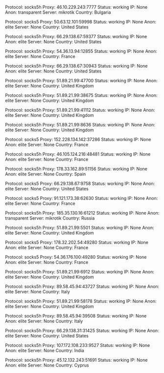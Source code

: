 Protocol: socks5h
Proxy: 46.10.229.243:7777
Status: working
IP: None
Anon: transparent
Server: mikrotik
Country: Bulgaria

Protocol: socks5
Proxy: 50.63.12.101:59998
Status: working
IP: None
Anon: elite
Server: None
Country: United States

Protocol: socks5h
Proxy: 66.29.138.67:59377
Status: working
IP: None
Anon: elite
Server: None
Country: United States

Protocol: socks5h
Proxy: 54.36.13.94:12855
Status: working
IP: None
Anon: elite
Server: None
Country: France

Protocol: socks5h
Proxy: 66.29.138.67:30943
Status: working
IP: None
Anon: elite
Server: None
Country: United States

Protocol: socks5h
Proxy: 51.89.21.99:47700
Status: working
IP: None
Anon: elite
Server: None
Country: United Kingdom

Protocol: socks5h
Proxy: 51.89.21.99:38675
Status: working
IP: None
Anon: elite
Server: None
Country: United Kingdom

Protocol: socks5h
Proxy: 51.89.21.99:41112
Status: working
IP: None
Anon: elite
Server: None
Country: United Kingdom

Protocol: socks5h
Proxy: 51.89.21.99:8636
Status: working
IP: None
Anon: elite
Server: None
Country: United Kingdom

Protocol: socks5
Proxy: 152.228.134.142:37286
Status: working
IP: None
Anon: elite
Server: None
Country: France

Protocol: socks5h
Proxy: 46.105.124.216:48481
Status: working
IP: None
Anon: elite
Server: None
Country: France

Protocol: socks5h
Proxy: 178.33.162.89:51156
Status: working
IP: None
Anon: elite
Server: None
Country: Spain

Protocol: socks5
Proxy: 66.29.138.67:9758
Status: working
IP: None
Anon: elite
Server: None
Country: United States

Protocol: socks5
Proxy: 91.121.173.38:62630
Status: working
IP: None
Anon: elite
Server: None
Country: France

Protocol: socks5h
Proxy: 185.35.130.16:61212
Status: working
IP: None
Anon: transparent
Server: mikrotik
Country: Russia

Protocol: socks5h
Proxy: 51.89.21.99:5501
Status: working
IP: None
Anon: elite
Server: None
Country: United Kingdom

Protocol: socks5
Proxy: 178.32.202.54:49280
Status: working
IP: None
Anon: elite
Server: None
Country: France

Protocol: socks5
Proxy: 54.36.176.100:49280
Status: working
IP: None
Anon: elite
Server: None
Country: France

Protocol: socks5h
Proxy: 51.89.21.99:6912
Status: working
IP: None
Anon: elite
Server: None
Country: United Kingdom

Protocol: socks5h
Proxy: 89.58.45.94:43727
Status: working
IP: None
Anon: elite
Server: None
Country: Italy

Protocol: socks5h
Proxy: 51.89.21.99:58178
Status: working
IP: None
Anon: elite
Server: None
Country: United Kingdom

Protocol: socks5h
Proxy: 89.58.45.94:39508
Status: working
IP: None
Anon: elite
Server: None
Country: Italy

Protocol: socks5h
Proxy: 66.29.138.31:31425
Status: working
IP: None
Anon: elite
Server: None
Country: United States

Protocol: socks5h
Proxy: 107.172.108.233:9527
Status: working
IP: None
Anon: elite
Server: None
Country: India

Protocol: socks5h
Proxy: 45.12.132.243:51691
Status: working
IP: None
Anon: elite
Server: None
Country: Cyprus

